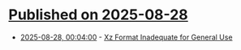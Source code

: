# [Published on 2025-08-28](index.md)

* [2025-08-28, 00:04:00](https://soylentnews.org/article.pl?sid=25/08/27/1225221&from=rss) - [Xz Format Inadequate for General Use](https://soylentnews.org/article.pl?sid=25/08/27/1225221&from=rss)
